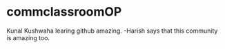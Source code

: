# commclassroomOP

Kunal Kushwaha learing github amazing.
-Harish says that this community is amazing too.

